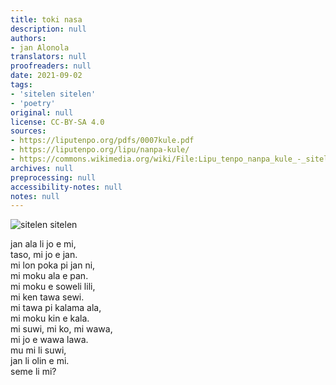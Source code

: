 ```yaml
---
title: toki nasa
description: null
authors:
- jan Alonola
translators: null
proofreaders: null
date: 2021-09-02
tags:
- 'sitelen sitelen'
- 'poetry'
original: null
license: CC-BY-SA 4.0
sources:
- https://liputenpo.org/pdfs/0007kule.pdf
- https://liputenpo.org/lipu/nanpa-kule/
- https://commons.wikimedia.org/wiki/File:Lipu_tenpo_nanpa_kule_-_sitelen_sitelen.png
archives: null
preprocessing: null
accessibility-notes: null
notes: null
---
```


![sitelen sitelen](https://upload.wikimedia.org/wikipedia/commons/b/b3/Lipu_tenpo_nanpa_kule_-_sitelen_sitelen.png)

jan ala li jo e mi,  
taso, mi jo e jan.  
mi lon poka pi jan ni,  
mi moku ala e pan.  
mi moku e soweli lili,  
mi ken tawa sewi.  
mi tawa pi kalama ala,  
mi moku kin e kala.  
mi suwi, mi ko, mi wawa,  
mi jo e wawa lawa.  
mu mi li suwi,  
jan li olin e mi.  
seme li mi?